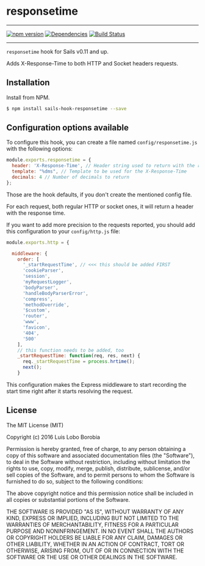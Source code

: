 # responsetime

---

[![npm version](https://badge.fury.io/js/sails-hook-responsetime.svg)](https://badge.fury.io/js/sails-hook-responsetime)
[![Dependencies](https://david-dm.org/luislobo/sails-hook-responsetime.svg)](https://david-dm.org/luislobo/sails-hook-responsetime)
[![Build Status](https://travis-ci.org/luislobo/sails-hook-responsetime.svg?branch=master)](https://travis-ci.org/luislobo/sails-hook-responsetime)

---

`responsetime` hook for Sails v0.11 and up.

Adds X-Response-Time to both HTTP and Socket headers requests.

## Installation

Install from NPM.

```bash
$ npm install sails-hook-responsetime --save
```

## Configuration options available

To configure this hook, you can create a file named `config/responsetime.js`
with the following options:

```javascript
module.exports.responsetime = {
  header: 'X-Response-Time', // Header string used to return with the response time
  template: "%dms", // Template to be used for the X-Response-Time
  decimals: 4 // Number of decimals to return
};
```

Those are the hook defaults, if you don't create the mentioned config file.

For each request, both regular HTTP or socket ones, it will return a header with
the response time.

If you want to add more precision to the requests reported, you should add this
configuration to your `config/http.js` file:

```javascript
module.exports.http = {

  middleware: {
    order: [
      '_startRequestTime', // <<< this should be added FIRST
      'cookieParser',
      'session',
      'myRequestLogger',
      'bodyParser',
      'handleBodyParserError',
      'compress',
      'methodOverride',
      '$custom',
      'router',
      'www',
      'favicon',
      '404',
      '500'
    ],
    // this function needs to be added, too
    _startRequestTime: function(req, res, next) {
      req._startRequestTime = process.hrtime();
      next();
    }
```

This configuration makes the Express middleware to start recording the start
time right after it starts resolving the request.

## License

The MIT License (MIT)

Copyright (c) 2016 Luis Lobo Borobia

Permission is hereby granted, free of charge, to any person obtaining a copy
of this software and associated documentation files (the "Software"), to deal
in the Software without restriction, including without limitation the rights
to use, copy, modify, merge, publish, distribute, sublicense, and/or sell
copies of the Software, and to permit persons to whom the Software is
furnished to do so, subject to the following conditions:

The above copyright notice and this permission notice shall be included in all
copies or substantial portions of the Software.

THE SOFTWARE IS PROVIDED "AS IS", WITHOUT WARRANTY OF ANY KIND, EXPRESS OR
IMPLIED, INCLUDING BUT NOT LIMITED TO THE WARRANTIES OF MERCHANTABILITY,
FITNESS FOR A PARTICULAR PURPOSE AND NONINFRINGEMENT. IN NO EVENT SHALL THE
AUTHORS OR COPYRIGHT HOLDERS BE LIABLE FOR ANY CLAIM, DAMAGES OR OTHER
LIABILITY, WHETHER IN AN ACTION OF CONTRACT, TORT OR OTHERWISE, ARISING FROM,
OUT OF OR IN CONNECTION WITH THE SOFTWARE OR THE USE OR OTHER DEALINGS IN THE
SOFTWARE.
